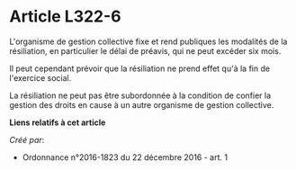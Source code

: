 # Article L322-6

L'organisme de gestion collective fixe et rend publiques les modalités de la résiliation, en particulier le délai de préavis,
qui ne peut excéder six mois. 

Il peut cependant prévoir que la résiliation ne prend effet qu'à la fin de l'exercice social. 

La résiliation ne peut pas être subordonnée à la condition de confier la gestion des droits en cause à un autre organisme de
gestion collective.

**Liens relatifs à cet article**

_Créé par_:

  - Ordonnance n°2016-1823 du 22 décembre 2016 - art. 1
